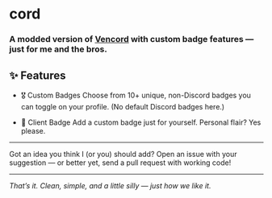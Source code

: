 # cord

### A modded version of [Vencord](https://github.com/Vendicated/Vencord) with custom badge features — just for me and the bros.

## ✨ Features

-   🎖️ Custom Badges
    Choose from 10+ unique, non-Discord badges you can toggle on your profile.
    (No default Discord badges here.)

-   🧷 Client Badge
    Add a custom badge just for yourself. Personal flair? Yes please.

---

Got an idea you think I (or you) should add?
Open an issue with your suggestion — or better yet, send a pull request with working code!

---

_That’s it. Clean, simple, and a little silly — just how we like it._
